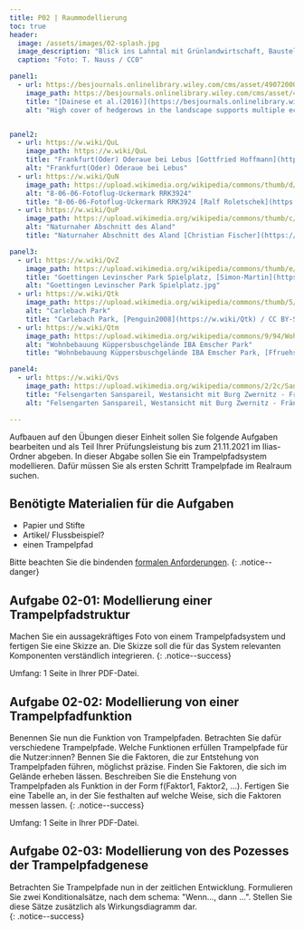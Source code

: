 ```yaml
---
title: P02 | Raummodellierung
toc: true
header:
  image: /assets/images/02-splash.jpg
  image_description: "Blick ins Lahntal mit Grünlandwirtschaft, Baustelle für Stromtrassen und Regenbogen."
  caption: "Foto: T. Nauss / CC0"

panel1:  
  - url: https://besjournals.onlinelibrary.wiley.com/cms/asset/49072000-0c42-42a2-b925-a34d2cd4f6e4/
    image_path: https://besjournals.onlinelibrary.wiley.com/cms/asset/49072000-0c42-42a2-b925-a34d2cd4f6e4/jpe12747-fig-0001-m.jpg
    title: "[Dainese et al.(2016)](https://besjournals.onlinelibrary.wiley.com/cms/asset/49072000-0c42-42a2-b925-a34d2cd4f6e4/jpe12747-fig-0001-m.jpg), High cover of hedgerows in the landscape supports multiple ecosystem services in Mediterranean cereal fields"
    alt: "High cover of hedgerows in the landscape supports multiple ecosystem services in Mediterranean cereal fields"


panel2:  
  - url: https://w.wiki/QuL
    image_path: https://w.wiki/QuL    
    title: "Frankfurt(Oder) Oderaue bei Lebus [Gottfried Hoffmann](https://w.wiki/QuL) / CC-BY via commons.wikimedia.org"
    alt: "Frankfurt(Oder) Oderaue bei Lebus"
  - url: https://w.wiki/QuN  
    image_path: https://upload.wikimedia.org/wikipedia/commons/thumb/d/d5/18-06-06-Fotoflug-Uckermark_RRK3924.jpg/1280px-18-06-06-Fotoflug-Uckermark_RRK3924.jpg  
    alt: "8-06-06-Fotoflug-Uckermark RRK3924"
    title: "8-06-06-Fotoflug-Uckermark RRK3924 [Ralf Roletschek](https://w.wiki/QuN) / GFDL 1.2  via commons.wikimedia.org"
  - url: https://w.wiki/QuP    
    image_path: https://upload.wikimedia.org/wikipedia/commons/thumb/c/c0/AlandFloodplain.jpg/1280px-AlandFloodplain.jpg
    alt: "Naturnaher Abschnitt des Aland"
    title: "Naturnaher Abschnitt des Aland [Christian Fischer](https://w.wiki/QuP) / CC BY-SA via commons.wikimedia.org"

panel3:
  - url: https://w.wiki/QvZ
    image_path: https://upload.wikimedia.org/wikipedia/commons/thumb/e/eb/Goettingen_Levinscher_Park_Spielplatz.jpg/1280px-Goettingen_Levinscher_Park_Spielplatz.jpg
    title: "Goettingen Levinscher Park Spielplatz, [Simon-Martin](https://w.wiki/Qtm) / CC BY-SA via commons.wikimedia.org"
    alt: "Goettingen Levinscher Park Spielplatz.jpg"
  - url: https://w.wiki/Qtk
    image_path: https://upload.wikimedia.org/wikipedia/commons/thumb/5/57/Carlebach_Park_HSST.jpg/320px-Carlebach_Park_HSST.jpg  
    alt: "Carlebach Park"
    title: "Carlebach Park, [Penguin2008](https://w.wiki/Qtk) / CC BY-SA via commons.wikimedia.org"
  - url: https://w.wiki/Qtm
    image_path: https://upload.wikimedia.org/wikipedia/commons/9/94/Wohnbebauung_K%C3%BCppersbuschgel%C3%A4nde_IBA_Emscher_Park%2C_Gelsenkirchen%2C_Szyszkowitz-Kowalski.jpg
    alt: "Wohnbebauung Küppersbuschgelände IBA Emscher Park"
    title: "Wohnbebauung Küppersbuschgelände IBA Emscher Park, [Ffruehstueck](https://w.wiki/Qtm) / CC BY-SA via commons.wikimedia.org"

panel4:  
  - url: https://w.wiki/Qvs
    image_path: https://upload.wikimedia.org/wikipedia/commons/2/2c/Sanspareil_Luftbild_West.jpg
    title: "Felsengarten Sanspareil, Westansicht mit Burg Zwernitz - Fränkische Schweiz, Bayern, [Presse03](https://w.wiki/Qvs) / CC BY-SA via commons.wikimedia.org"
    alt: "Felsengarten Sanspareil, Westansicht mit Burg Zwernitz - Fränkische Schweiz, Bayern"

---
```


Aufbauen auf den Übungen dieser Einheit sollen Sie folgende Aufgaben bearbeiten und als Teil Ihrer Prüfungsleistung bis zum 21.11.2021 im Ilias-Ordner abgeben. In dieser Abgabe sollen Sie ein Trampelpfadsystem modellieren. Dafür müssen Sie als ersten Schritt Trampelpfade im Realraum suchen. 

## Benötigte Materialien für die Aufgaben
* Papier und Stifte
* Artikel/ Flussbeispiel? 
* einen Trampelpfad

Bitte beachten Sie die bindenden [formalen Anforderungen](https://geomoer.github.io/moer-meko//unit00/unit00-03_assignments.html#formale-anforderungen).
{: .notice--danger}

## Aufgabe 02-01: Modellierung einer Trampelpfadstruktur
Machen Sie ein aussagekräftiges Foto von einem Trampelpfadsystem und fertigen Sie eine Skizze an. Die Skizze soll die für das System relevanten Komponenten verständlich integrieren. 
{: .notice--success}


Umfang: 1 Seite in Ihrer PDF-Datei.




## Aufgabe 02-02: Modellierung von einer Trampelpfadfunktion
Benennen Sie nun die Funktion von Trampelpfaden. Betrachten Sie dafür verschiedene Trampelpfade. Welche Funktionen erfüllen Trampelpfade für die Nutzer:innen? Bennen Sie die Faktoren, die zur Entstehung von Trampelpfaden führen, möglichst präzise. Finden Sie Faktoren, die sich im Gelände erheben lässen. Beschreiben Sie die Enstehung von Trampelpfaden als Funktion in der Form f(Faktor1, Faktor2, ...). Fertigen Sie eine Tabelle an, in der Sie festhalten auf welche Weise, sich die Faktoren messen lassen. 
{: .notice--success}


Umfang: 1 Seite in Ihrer PDF-Datei.



## Aufgabe 02-03: Modellierung von des Pozesses der Trampelpfadgenese
Betrachten Sie Trampelpfade nun in der zeitlichen Entwicklung. Formulieren Sie zwei Konditionalsätze, nach dem schema: "Wenn..., dann ...". Stellen Sie diese Sätze zusätzlich als Wirkungsdiagramm dar.    
{: .notice--success}
